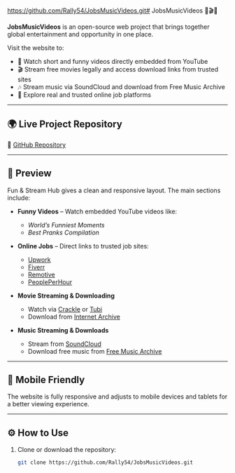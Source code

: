 https://github.com/Rally54/JobsMusicVideos.git# JobsMusicVideos 🎵🎬💼

**JobsMusicVideos** is an open-source web project that brings together global entertainment and opportunity in one place.

Visit the website to:
- 🎥 Watch short and funny videos directly embedded from YouTube
- 🎬 Stream free movies legally and access download links from trusted sites
- 🎶 Stream music via SoundCloud and download from Free Music Archive
- 💼 Explore real and trusted online job platforms

---

## 🌍 Live Project Repository

🔗 [GitHub Repository](https://github.com/Rally54/JobsMusicVideos.git)

---

## 📸 Preview

Fun & Stream Hub gives a clean and responsive layout. The main sections include:

- **Funny Videos** – Watch embedded YouTube videos like:
  - *World’s Funniest Moments*
  - *Best Pranks Compilation*
  
- **Online Jobs** – Direct links to trusted job sites:
  - [Upwork](https://www.upwork.com)
  - [Fiverr](https://www.fiverr.com)
  - [Remotive](https://remotive.io)
  - [PeoplePerHour](https://www.peopleperhour.com)

- **Movie Streaming & Downloading**
  - Watch via [Crackle](https://www.crackle.com) or [Tubi](https://tubitv.com)
  - Download from [Internet Archive](https://archive.org/details/movies)

- **Music Streaming & Downloads**
  - Stream from [SoundCloud](https://soundcloud.com)
  - Download free music from [Free Music Archive](https://freemusicarchive.org)

---

## 📱 Mobile Friendly

The website is fully responsive and adjusts to mobile devices and tablets for a better viewing experience.

---

## ⚙️ How to Use

1. Clone or download the repository:
   ```bash
   git clone https://github.com/Rally54/JobsMusicVideos.git
   

